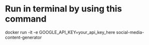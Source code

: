 # Run in terminal by using this command
docker run -it -e GOOGLE_API_KEY=your_api_key_here social-media-content-generator
